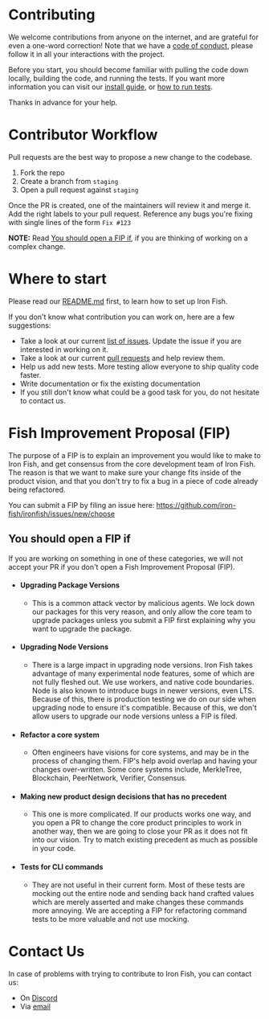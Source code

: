 # Contributing

We welcome contributions from anyone on the internet, and are grateful for even a one-word correction! Note that we have a [code of conduct](./CODE_OF_CONDUCT.md), please follow it in all your interactions with the project.

Before you start, you should become familiar with pulling the code down locally, building the code, and running the tests. If you want more information you can visit our [install guide](https://github.com/iron-fish/ironfish#install), or [how to run tests](https://github.com/iron-fish/ironfish#running-tests).

Thanks in advance for your help.

# Contributor Workflow

Pull requests are the best way to propose a new change to the codebase.

1. Fork the repo
1. Create a branch from `staging`
1. Open a pull request against `staging`

Once the PR is created, one of the maintainers will review it and merge it. Add the right labels to your pull request. Reference any bugs you're fixing with single lines of the form `Fix #123`

**NOTE:** Read [You should open a FIP if](#you-should-open-a-fip-if), if you are thinking of working on a complex change.

# Where to start

Please read our [README.md](./README.md) first, to learn how to set up Iron Fish.

If you don't know what contribution you can work on, here are a few suggestions:
* Take a look at our current [list of issues](https://github.com/iron-fish/ironfish/issues). Update the issue if you are interested in working on it.
* Take a look at our current [pull requests](https://github.com/iron-fish/ironfish/pulls) and help review them.
* Help us add new tests. More testing allow everyone to ship quality code faster.
* Write documentation or fix the existing documentation
* If you still don't know what could be a good task for you, do not hesitate to contact us.

# Fish Improvement Proposal (FIP)

The purpose of a FIP is to explain an improvement you would like to make to Iron Fish, and get consensus from the core development team of Iron Fish. The reason is that we want to make sure your change fits inside of the product vision, and that you don't try to fix a bug in a piece of code already being refactored.

You can submit a FIP by filing an issue here: https://github.com/iron-fish/ironfish/issues/new/choose

## You should open a FIP if

If you are working on something in one of these categories, we will not accept your PR if you don't open a Fish Improvement Proposal (FIP).

 - #### Upgrading Package Versions
   - This is a common attack vector by malicious agents. We lock down our packages for this very reason, and only allow the core team to upgrade packages unless you submit a FIP first explaining why you want to upgrade the package.
 - #### Upgrading Node Versions
   - There is a large impact in upgrading node versions. Iron Fish takes advantage of many experimental node features, some of which are not fully fleshed out. We use workers, and native code boundaries. Node is also known to introduce bugs in newer versions, even LTS. Because of this, there is production testing we do on our side when upgrading node to ensure it's compatible. Because of this, we don't allow users to upgrade our node versions unless a FIP is filed.
 - #### Refactor a core system
   - Often engineers have visions for core systems, and may be in the process of changing them. FIP's help avoid overlap and having your changes over-written. Some core systems include, MerkleTree, Blockchain, PeerNetwork, Verifier, Consensus.
 - #### Making new product design decisions that has no precedent
   - This one is more complicated. If our products works one way, and you open a PR to change the core product principles to work in another way, then we are going to close your PR as it does not fit into our vision. Try to match existing precedent as much as possible in your code.
 - #### Tests for CLI commands
   - They are not useful in their current form. Most of these tests are mocking out the entire node and sending back hand crafted values which are merely asserted and make changes these commands more annoying. We are accepting a FIP for refactoring command tests to be more valuable and not use mocking.


# Contact Us

In case of problems with trying to contribute to Iron Fish, you can contact us:
* On [Discord](https://discord.gg/ironfish)
* Via [email](contact@ironfish.network)
